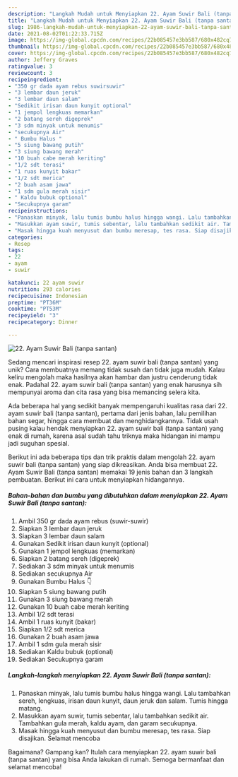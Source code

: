 ```yaml
---
description: "Langkah Mudah untuk Menyiapkan 22. Ayam Suwir Bali (tanpa santan) yang Enak"
title: "Langkah Mudah untuk Menyiapkan 22. Ayam Suwir Bali (tanpa santan) yang Enak"
slug: 1986-langkah-mudah-untuk-menyiapkan-22-ayam-suwir-bali-tanpa-santan-yang-enak
date: 2021-08-02T01:22:33.715Z
image: https://img-global.cpcdn.com/recipes/22b085457e3bb587/680x482cq70/22-ayam-suwir-bali-tanpa-santan-foto-resep-utama.jpg
thumbnail: https://img-global.cpcdn.com/recipes/22b085457e3bb587/680x482cq70/22-ayam-suwir-bali-tanpa-santan-foto-resep-utama.jpg
cover: https://img-global.cpcdn.com/recipes/22b085457e3bb587/680x482cq70/22-ayam-suwir-bali-tanpa-santan-foto-resep-utama.jpg
author: Jeffery Graves
ratingvalue: 3
reviewcount: 3
recipeingredient:
- "350 gr dada ayam rebus suwirsuwir"
- "3 lembar daun jeruk"
- "3 lembar daun salam"
- "Sedikit irisan daun kunyit optional"
- "1 jempol lengkuas memarkan"
- "2 batang sereh digeprek"
- "3 sdm minyak untuk menumis"
- "secukupnya Air"
- " Bumbu Halus "
- "5 siung bawang putih"
- "3 siung bawang merah"
- "10 buah cabe merah keriting"
- "1/2 sdt terasi"
- "1 ruas kunyit bakar"
- "1/2 sdt merica"
- "2 buah asam jawa"
- "1 sdm gula merah sisir"
- " Kaldu bubuk optional"
- "Secukupnya garam"
recipeinstructions:
- "Panaskan minyak, lalu tumis bumbu halus hingga wangi. Lalu tambahkan sereh, lengkuas, irisan daun kunyit, daun jeruk dan salam. Tumis hingga matang."
- "Masukkan ayam suwir, tumis sebentar, lalu tambahkan sedikit air. Tambahkan gula merah, kaldu ayam, dan garam secukupnya."
- "Masak hingga kuah menyusut dan bumbu meresap, tes rasa. Siap disajikan. Selamat mencoba"
categories:
- Resep
tags:
- 22
- ayam
- suwir

katakunci: 22 ayam suwir 
nutrition: 293 calories
recipecuisine: Indonesian
preptime: "PT36M"
cooktime: "PT53M"
recipeyield: "3"
recipecategory: Dinner

---
```



![22. Ayam Suwir Bali (tanpa santan)](https://img-global.cpcdn.com/recipes/22b085457e3bb587/680x482cq70/22-ayam-suwir-bali-tanpa-santan-foto-resep-utama.jpg)

Sedang mencari inspirasi resep 22. ayam suwir bali (tanpa santan) yang unik? Cara membuatnya memang tidak susah dan tidak juga mudah. Kalau keliru mengolah maka hasilnya akan hambar dan justru cenderung tidak enak. Padahal 22. ayam suwir bali (tanpa santan) yang enak harusnya sih mempunyai aroma dan cita rasa yang bisa memancing selera kita.

Ada beberapa hal yang sedikit banyak mempengaruhi kualitas rasa dari 22. ayam suwir bali (tanpa santan), pertama dari jenis bahan, lalu pemilihan bahan segar, hingga cara membuat dan menghidangkannya. Tidak usah pusing kalau hendak menyiapkan 22. ayam suwir bali (tanpa santan) yang enak di rumah, karena asal sudah tahu triknya maka hidangan ini mampu jadi suguhan spesial.




Berikut ini ada beberapa tips dan trik praktis dalam mengolah 22. ayam suwir bali (tanpa santan) yang siap dikreasikan. Anda bisa membuat 22. Ayam Suwir Bali (tanpa santan) memakai 19 jenis bahan dan 3 langkah pembuatan. Berikut ini cara untuk menyiapkan hidangannya.

<!--inarticleads1-->

##### Bahan-bahan dan bumbu yang dibutuhkan dalam menyiapkan 22. Ayam Suwir Bali (tanpa santan):

1. Ambil 350 gr dada ayam rebus (suwir-suwir)
1. Siapkan 3 lembar daun jeruk
1. Siapkan 3 lembar daun salam
1. Gunakan Sedikit irisan daun kunyit (optional)
1. Gunakan 1 jempol lengkuas (memarkan)
1. Siapkan 2 batang sereh (digeprek)
1. Sediakan 3 sdm minyak untuk menumis
1. Sediakan secukupnya Air
1. Gunakan  Bumbu Halus 👇
1. Siapkan 5 siung bawang putih
1. Gunakan 3 siung bawang merah
1. Gunakan 10 buah cabe merah keriting
1. Ambil 1/2 sdt terasi
1. Ambil 1 ruas kunyit (bakar)
1. Siapkan 1/2 sdt merica
1. Gunakan 2 buah asam jawa
1. Ambil 1 sdm gula merah sisir
1. Sediakan  Kaldu bubuk (optional)
1. Sediakan Secukupnya garam




<!--inarticleads2-->

##### Langkah-langkah menyiapkan 22. Ayam Suwir Bali (tanpa santan):

1. Panaskan minyak, lalu tumis bumbu halus hingga wangi. Lalu tambahkan sereh, lengkuas, irisan daun kunyit, daun jeruk dan salam. Tumis hingga matang.
1. Masukkan ayam suwir, tumis sebentar, lalu tambahkan sedikit air. Tambahkan gula merah, kaldu ayam, dan garam secukupnya.
1. Masak hingga kuah menyusut dan bumbu meresap, tes rasa. Siap disajikan. Selamat mencoba




Bagaimana? Gampang kan? Itulah cara menyiapkan 22. ayam suwir bali (tanpa santan) yang bisa Anda lakukan di rumah. Semoga bermanfaat dan selamat mencoba!
